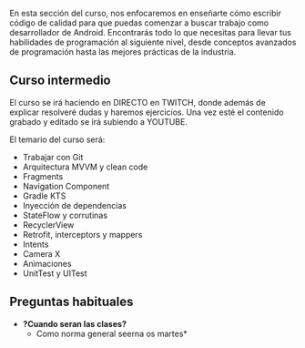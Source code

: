 En esta sección del curso, nos enfocaremos en enseñarte cómo escribir código de calidad 
para que puedas comenzar a buscar trabajo como desarrollador de Android. 
Encontrarás todo lo que necesitas para llevar tus habilidades de programación al siguiente nivel,
desde conceptos avanzados de programación hasta las mejores prácticas de la industria.

## Curso intermedio

El curso se irá haciendo en DIRECTO en TWITCH, donde además de explicar resolveré dudas y haremos ejercicios. Una vez esté el contenido grabado y editado se irá subiendo a YOUTUBE.

El temario del curso será:
<br />
- Trabajar con Git
- Arquitectura MVVM y clean code
- Fragments
- Navigation Component
- Gradle KTS
- Inyección de dependencias
- StateFlow y corrutinas
- RecyclerView
- Retrofit, interceptors y mappers
- Intents
- Camera X
- Animaciones
- UnitTest y UITest

## Preguntas habituales
* **?Cuando seran las clases?**
    * Como norma general seerna os martes*